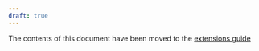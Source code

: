 ```yaml
---
draft: true
---
```


The contents of this document have been moved to the
[extensions guide](./extensions/ui-extensions.md)
